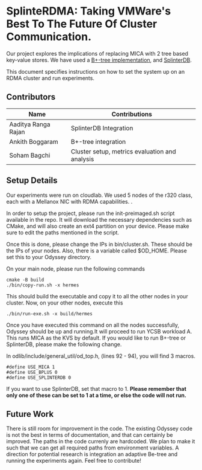 # SplinteRDMA: Taking VMWare's Best To The Future Of Cluster Communication.

Our project explores the implications of replacing MICA with 2 tree based key-value stores. We have used a [B+-tree implementation](https://github.com/embedded2016/bplus-tree), and [SplinterDB](https://github.com/vmware/splinterdb).

This document specifies instructions on how to set the system up on an RDMA cluster and run experiments.

## Contributors
| Name                | Contributions                                  |
| ------------------- | -----------------------------------------      |
| Aaditya Ranga Rajan | SplinterDB Integration                         |
| Ankith Boggaram     | B+-tree integration                            | 
| Soham Bagchi        | Cluster setup, metrics evaluation and analysis |

## Setup Details
Our experiments were run on cloudlab. We used 5 nodes of the r320 class, each with a Mellanox NIC with RDMA capabilities. <Fill in information regarding RDMA image>.

In order to setup the project, please run the init-preimaged.sh script available in the repo. It will download the necessary dependencies such as CMake, and will also create an ext4 partition on your device. Please make sure to edit the paths mentioned in the script.

Once this is done, please change the IPs in bin/cluster.sh. These should be the IPs of your nodes. Also, there is a variable called $OD\_HOME. Please set this to your Odyssey directory.

On your main node, please run the following commands
```
cmake -B build
./bin/copy-run.sh -x hermes
```

This should build the executable and copy it to all the other nodes in your cluster. Now, on your other nodes, execute this
```
./bin/run-exe.sh -x build/hermes
```
Once you have executed this command on all the nodes successfully, Odyssey should be up and running.It will proceed to run YCSB workload A. This runs MICA as the KVS by default. If you would like to run B+-tree or SplinterDB, please make the following change.

In odlib/include/general\_util/od\_top.h, (lines 92 - 94), you will find 3 macros.
```
#define USE_MICA 1 
#define USE_BPLUS 0
#define USE_SPLINTERDB 0
```

If you want to use SplinterDB, set that macro to 1. **Please remember that only one of these can be set to 1 at a time, or else the code will not run.**

## Future Work
There is still room for improvement in the code. The existing Odyssey code is not the best in terms of documentation, and that can certainly be improved. The paths in the code currenly are hardcoded. We plan to make it such that we can get all required paths from environment variables. A direction for potential research is integration an adaptive Be-tree and running the experiments again. Feel free to contribute!



